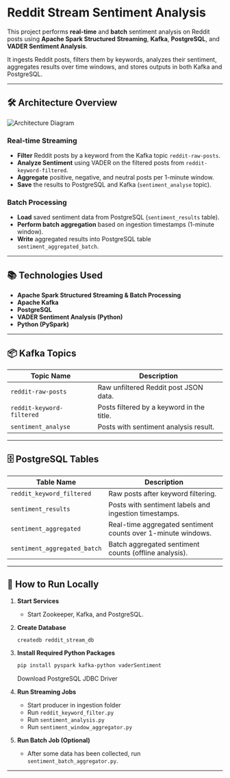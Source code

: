 # Reddit Stream Sentiment Analysis

This project performs **real-time** and **batch** sentiment analysis on Reddit posts using **Apache Spark Structured Streaming**, **Kafka**, **PostgreSQL**, and **VADER Sentiment Analysis**.

It ingests Reddit posts, filters them by keywords, analyzes their sentiment, aggregates results over time windows, and stores outputs in both Kafka and PostgreSQL.

---

## 🛠 Architecture Overview

![Architecture Diagram](link_to_your_architecture_diagram_here)

<!-- 👉 Replace the above link with your uploaded image link in GitHub -->

### Real-time Streaming
- **Filter** Reddit posts by a keyword from the Kafka topic `reddit-raw-posts`.
- **Analyze Sentiment** using VADER on the filtered posts from `reddit-keyword-filtered`.
- **Aggregate** positive, negative, and neutral posts per 1-minute window.
- **Save** the results to PostgreSQL and Kafka (`sentiment_analyse` topic).

### Batch Processing
- **Load** saved sentiment data from PostgreSQL (`sentiment_results` table).
- **Perform batch aggregation** based on ingestion timestamps (1-minute window).
- **Write** aggregated results into PostgreSQL table `sentiment_aggregated_batch`.

---

## 📚 Technologies Used

- **Apache Spark Structured Streaming & Batch Processing**
- **Apache Kafka**
- **PostgreSQL**
- **VADER Sentiment Analysis (Python)**
- **Python (PySpark)**

---

## 📦 Kafka Topics

| Topic Name               | Description                                    |
|---------------------------|------------------------------------------------|
| `reddit-raw-posts`        | Raw unfiltered Reddit post JSON data.         |
| `reddit-keyword-filtered` | Posts filtered by a keyword in the title.     |
| `sentiment_analyse`       | Posts with sentiment analysis result.         |

---

## 🗄 PostgreSQL Tables

| Table Name                  | Description                                              |
|------------------------------|----------------------------------------------------------|
| `reddit_keyword_filtered`    | Raw posts after keyword filtering.                      |
| `sentiment_results`          | Posts with sentiment labels and ingestion timestamps.   |
| `sentiment_aggregated`       | Real-time aggregated sentiment counts over 1-minute windows. |
| `sentiment_aggregated_batch` | Batch aggregated sentiment counts (offline analysis).   |

---

## 🚀 How to Run Locally

1. **Start Services**
   - Start Zookeeper, Kafka, and PostgreSQL.

2. **Create Database**
   ```bash
   createdb reddit_stream_db
   ```

3. **Install Required Python Packages**
   ```bash
   pip install pyspark kafka-python vaderSentiment
   ```
   Download PostgreSQL JDBC Driver

4. **Run Streaming Jobs**
   - Start producer in ingestion folder
   - Run `reddit_keyword_filter.py`
   - Run `sentiment_analysis.py`
   - Run `sentiment_window_aggregator.py`

5. **Run Batch Job (Optional)**
   - After some data has been collected, run `sentiment_batch_aggregator.py`.

---
